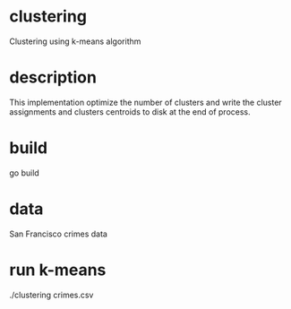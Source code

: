 # clustering
Clustering using k-means algorithm

# description
This implementation optimize the number of clusters and write the cluster assignments and clusters centroids to disk at the end of process.

# build
go build

# data
San Francisco crimes data

# run k-means
./clustering crimes.csv